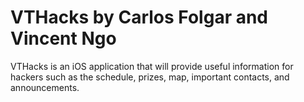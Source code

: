 VTHacks by Carlos Folgar and Vincent Ngo
==========================================

VTHacks is an iOS application that will provide useful information for hackers such as the schedule, prizes, map, important contacts, and announcements.
